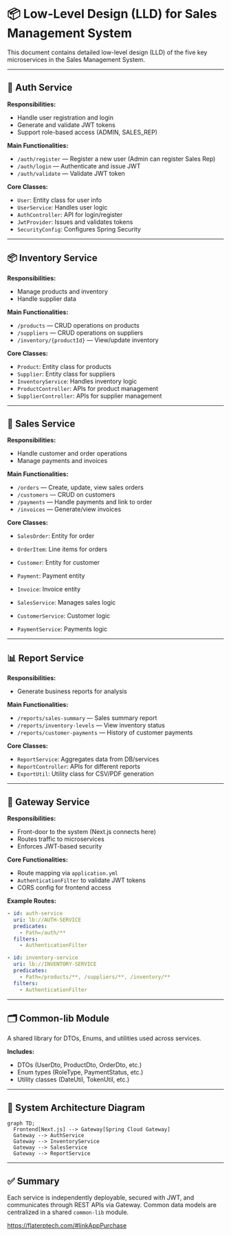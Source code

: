
# 📦 Low-Level Design (LLD) for Sales Management System

This document contains detailed low-level design (LLD) of the five key microservices in the Sales Management System.

---

## 🔐 Auth Service

**Responsibilities:**
- Handle user registration and login
- Generate and validate JWT tokens
- Support role-based access (ADMIN, SALES_REP)

**Main Functionalities:**
- `/auth/register` — Register a new user (Admin can register Sales Rep)
- `/auth/login` — Authenticate and issue JWT
- `/auth/validate` — Validate JWT token

**Core Classes:**
- `User`: Entity class for user info
- `UserService`: Handles user logic
- `AuthController`: API for login/register
- `JwtProvider`: Issues and validates tokens
- `SecurityConfig`: Configures Spring Security

---

## 📦 Inventory Service

**Responsibilities:**
- Manage products and inventory
- Handle supplier data

**Main Functionalities:**
- `/products` — CRUD operations on products
- `/suppliers` — CRUD operations on suppliers
- `/inventory/{productId}` — View/update inventory

**Core Classes:**
- `Product`: Entity class for products
- `Supplier`: Entity class for suppliers
- `InventoryService`: Handles inventory logic
- `ProductController`: APIs for product management
- `SupplierController`: APIs for supplier management

---

## 🛒 Sales Service

**Responsibilities:**
- Handle customer and order operations
- Manage payments and invoices

**Main Functionalities:**
- `/orders` — Create, update, view sales orders
- `/customers` — CRUD on customers
- `/payments` — Handle payments and link to order
- `/invoices` — Generate/view invoices

**Core Classes:**
- `SalesOrder`: Entity for order
- `OrderItem`: Line items for orders
- `Customer`: Entity for customer
- `Payment`: Payment entity
- `Invoice`: Invoice entity

- `SalesService`: Manages sales logic
- `CustomerService`: Customer logic
- `PaymentService`: Payments logic

---

## 📊 Report Service

**Responsibilities:**
- Generate business reports for analysis

**Main Functionalities:**
- `/reports/sales-summary` — Sales summary report
- `/reports/inventory-levels` — View inventory status
- `/reports/customer-payments` — History of customer payments

**Core Classes:**
- `ReportService`: Aggregates data from DB/services
- `ReportController`: APIs for different reports
- `ExportUtil`: Utility class for CSV/PDF generation

---

## 🚪 Gateway Service

**Responsibilities:**
- Front-door to the system (Next.js connects here)
- Routes traffic to microservices
- Enforces JWT-based security

**Core Functionalities:**
- Route mapping via `application.yml`
- `AuthenticationFilter` to validate JWT tokens
- CORS config for frontend access

**Example Routes:**
```yaml
- id: auth-service
  uri: lb://AUTH-SERVICE
  predicates:
    - Path=/auth/**
  filters:
    - AuthenticationFilter

- id: inventory-service
  uri: lb://INVENTORY-SERVICE
  predicates:
    - Path=/products/**, /suppliers/**, /inventory/**
  filters:
    - AuthenticationFilter
```

---

## 🗂️ Common-lib Module

A shared library for DTOs, Enums, and utilities used across services.

**Includes:**
- DTOs (UserDto, ProductDto, OrderDto, etc.)
- Enum types (RoleType, PaymentStatus, etc.)
- Utility classes (DateUtil, TokenUtil, etc.)

---

## 🧭 System Architecture Diagram

```mermaid
graph TD;
  Frontend[Next.js] --> Gateway[Spring Cloud Gateway]
  Gateway --> AuthService
  Gateway --> InventoryService
  Gateway --> SalesService
  Gateway --> ReportService
```

---

## ✅ Summary

Each service is independently deployable, secured with JWT, and communicates through REST APIs via Gateway. Common data models are centralized in a shared `common-lib` module.


https://flaterptech.com/#linkAppPurchase
